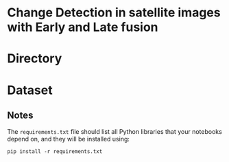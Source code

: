 # Change Detection in satellite images with Early and Late fusion 

# Directory


# Dataset


## Notes
The `requirements.txt` file should list all Python libraries that your notebooks
depend on, and they will be installed using:

```
pip install -r requirements.txt
```